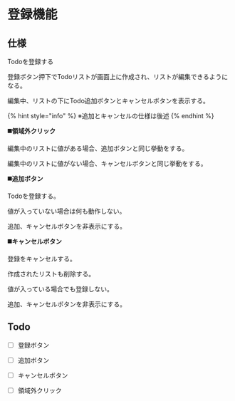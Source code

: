 # 登録機能

## 仕様

Todoを登録する

登録ボタン押下でTodoリストが画面上に作成され、リストが編集できるようになる。

編集中、リストの下にTodo追加ボタンとキャンセルボタンを表示する。

{% hint style="info" %}
※追加とキャンセルの仕様は後述
{% endhint %}

**◼️領域外クリック**

編集中のリストに値がある場合、追加ボタンと同じ挙動をする。

編集中のリストに値がない場合、キャンセルボタンと同じ挙動をする。

**◼️追加ボタン**

Todoを登録する。

値が入っていない場合は何も動作しない。

追加、キャンセルボタンを非表示にする。

**◼️キャンセルボタン**

登録をキャンセルする。

作成されたリストも削除する。

値が入っている場合でも登録しない。

追加、キャンセルボタンを非表示にする。



## Todo

* [ ] 登録ボタン
* [ ] 追加ボタン
* [ ] キャンセルボタン
* [ ] 領域外クリック



